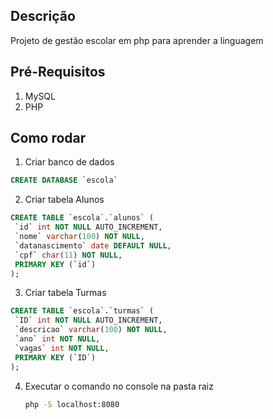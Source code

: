 ## Descrição
Projeto de gestão escolar em php para aprender a linguagem
 
 ## Pré-Requisitos
 1. MySQL
 2. PHP

 ## Como rodar

 1. Criar banco de dados
 ```sql
CREATE DATABASE `escola`
 ```

2. Criar tabela Alunos
 ```sql
CREATE TABLE `escola`.`alunos` (
  `id` int NOT NULL AUTO_INCREMENT,
  `nome` varchar(100) NOT NULL,
  `datanascimento` date DEFAULT NULL,
  `cpf` char(11) NOT NULL,
  PRIMARY KEY (`id`)
);
 ```
3. Criar tabela Turmas
 ```sql
CREATE TABLE `escola`.`turmas` (
  `ID` int NOT NULL AUTO_INCREMENT,
  `descricao` varchar(100) NOT NULL,
  `ano` int NOT NULL,
  `vagas` int NOT NULL,
  PRIMARY KEY (`ID`)
);
 ```

4. Executar o comando no console na pasta raiz
   ``` cmd
   php -S localhost:8080
   ```
